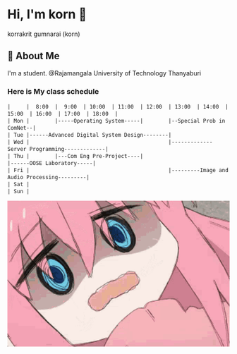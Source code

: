 # Hi, I'm korn 👋
korrakrit gumnarai (korn)




## 🚀 About Me
I'm a student.
@Rajamangala University of Technology Thanyaburi

### Here is My class schedule
```
|     |  8:00  |  9:00  | 10:00  | 11:00  | 12:00  | 13:00  | 14:00  | 15:00  | 16:00  | 17:00  | 18:00  |
| Mon |        |-----Operating System-----|        |--Special Prob in ComNet--|                     
| Tue |------Advanced Digital System Design--------|                        
| Wed |                                            |-------------Server Programming-------------|         
| Thu |        |---Com Eng Pre-Project----|                                   |------OOSE Laboratory-----|
| Fri |                                            |---------Image and Audio Processing---------|         
| Sat |       
| Sun |       
```

![](https://github.com/paowick/paowick/blob/main/SRC/GIF/bocchi.gif)

